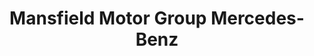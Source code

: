 ---
title: "Mansfield Motor Group Mercedes-Benz"
url: /mansfield/mansfield-motor-group-mercedes-benz/
shop: Autohaus
---